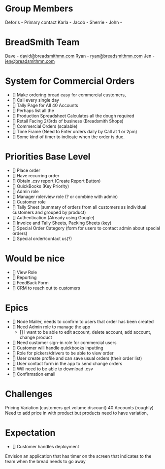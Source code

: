 Group Members
=============
Deforis - Primary contact
Karla -
Jacob -
Sherrie -
John -

BreadSmith Team
===============
Dave -  david@breadsmithmn.com
Ryan -  ryan@breadsmithmn.com
Jen -  jen@breadsmithmn.com

System for Commercial Orders
============================
* []  Make ordering bread easy for commercial customers,
* [] Call every single day
* [] Tally Page for All 40 Accounts
* [] Perhaps list all the
* [] Production Spreadsheet Calculates all the dough required
* [] Retail Facing 2/3rds of business (Breadsmith Shops)
* [] Commercial Orders (scalable)
* [] Time Frame (Need to Enter orders daily by Call at 1 or 2pm)
* [] Some kind of timer to indicate when the order is due.

Priorities Base Level
=====================
* [] Place order
* [] Have recurring order
* [] Obtain .csv report (Create Report Button)
* [] QuickBooks (Key Priority)
* [] Admin role
* [] Manager role/view role (? or combine with admin)
* [] Customer role
* [] Tally Sheet (summary of orders from all customers as individual customers and grouped by product)
* [] Authentication (Already using Google)
* [] Invoice and Tally Sheets, Packing Sheets (key)
* [] Special Order Category (form for users to contact admin about special orders)
* [] Special order/contact us(?)

Would be nice
==============
* [] View Role
* [] Reporting
* [] FeedBack Form
* [] CRM to reach out to customers

Epics
=====
* [] Node Mailer, needs to confirm to users that order has been created
* [] Need Admin role to manage the app
    * [] I want to be able to edit account, delete account, add account, change product
* [] Need customer sign-in role for commercial users
* [] Customer will handle quickbooks inputting
* [] Role for pickers/drivers to be able to view order
* [] User create profile and can save usual orders (their order list)
* [] User contact form in the app to send change orders
* [] Will need to be able to download .csv
* [] Confirmation email

Challenges
==========
Pricing Variation (customers get volume discount)
40 Accounts (roughly)
Need to add price in with product but products need to have variation,

Expectation
============
* [] Customer handles deployment

Envision an application that has timer on the screen that indicates to the team when the bread needs to go away
